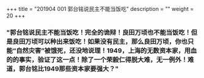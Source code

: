 +++
title = "201904 001 郭台铭说民主不能当饭吃"
description = ""
weight = 20
+++

<h3> "郭台铭说民主不能当饭吃！完全的诡辩！良田万顷也不能当饭吃！但是良田万顷可以种出来饭吃！如果没有民主，那么良田万顷，你也只能“自然灾害”被饿死，还没地说理！1949，上海的无数资本家，用血的的事实，验证了这一点！除了一个荣毅仁得脱大难，无一例外！难道，郭台铭比1949那些资本家要强大？" </h3>
